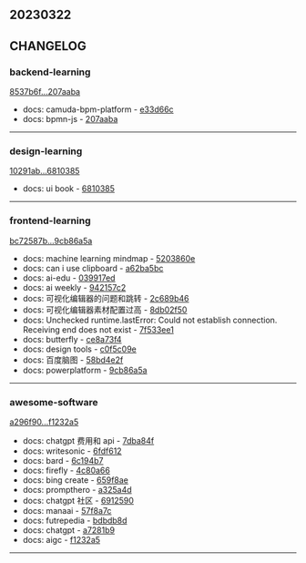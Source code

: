 ## 20230322

## CHANGELOG

### backend-learning

[8537b6f...207aaba](https://github.com/zhbhun/backend-learning/compare/8537b6f...207aaba)

* docs: camuda-bpm-platform - [e33d66c](https://github.com/zhbhun/backend-learning/commit/e33d66c08bbff4265dac3f072801c0d3e52eef5b)
* docs: bpmn-js - [207aaba](https://github.com/zhbhun/backend-learning/commit/207aaba940073d8cb5739508ac198f0633f5a31d)

---

### design-learning

[10291ab...6810385](https://github.com/zhbhun/design-learning/compare/10291ab...6810385)

* docs: ui book - [6810385](https://github.com/zhbhun/design-learning/commit/6810385fefa5bf110c611def69e12bbe49cf6af4)

---

### frontend-learning

[bc72587b...9cb86a5a](https://github.com/zhbhun/frontend-learning/compare/bc72587b...9cb86a5a)

* docs: machine learning mindmap - [5203860e](https://github.com/zhbhun/frontend-learning/commit/5203860ef5e7b292f7ecb18ff5d0809b95b6eb39)
* docs: can i use clipboard - [a62ba5bc](https://github.com/zhbhun/frontend-learning/commit/a62ba5bcac6b6e3706a0d0cba730de031cef9ccf)
* docs: ai-edu - [039917ed](https://github.com/zhbhun/frontend-learning/commit/039917ed8a49ed5709b23fabadcb22bd0a3afd5d)
* docs: ai weekly - [942157c2](https://github.com/zhbhun/frontend-learning/commit/942157c28d317987192bd02a368731d15bef7d8d)
* docs: 可视化编辑器的问题和跳转 - [2c689b46](https://github.com/zhbhun/frontend-learning/commit/2c689b46f994e4be2b0e6268acb9c5f2785f8581)
* docs: 可视化编辑器素材配置过高 - [8db02f50](https://github.com/zhbhun/frontend-learning/commit/8db02f506eece89c8723fe29472549462db5fbf7)
* docs: Unchecked runtime.lastError: Could not establish connection. Receiving end does not exist - [7f533ee1](https://github.com/zhbhun/frontend-learning/commit/7f533ee1d25dd6013c1fc138d730cc538e9ce864)
* docs: butterfly - [ce8a73f4](https://github.com/zhbhun/frontend-learning/commit/ce8a73f493154ef976a14b47896efb12a257cad3)
* docs: design tools - [c0f5c09e](https://github.com/zhbhun/frontend-learning/commit/c0f5c09eccf897f1b24c740ab7cd3d4465aaa87b)
* docs: 百度脑图 - [58bd4e2f](https://github.com/zhbhun/frontend-learning/commit/58bd4e2fadbfbd36c7a6e45b9f7f381c569d1fc4)
* docs: powerplatform - [9cb86a5a](https://github.com/zhbhun/frontend-learning/commit/9cb86a5aa58ede73f565a0b49c99b9c5e9683e27)

---

### awesome-software

[a296f90...f1232a5](https://github.com/zhbhun/awesome-software/compare/a296f90...f1232a5)

* docs: chatgpt 费用和 api - [7dba84f](https://github.com/zhbhun/awesome-software/commit/7dba84f2d513705799dd4f5beb8211e33d0e8cee)
* docs: writesonic - [6fdf612](https://github.com/zhbhun/awesome-software/commit/6fdf61233c7ea8c10dcd51eb4f3c358de2090e7d)
* docs: bard - [6c194b7](https://github.com/zhbhun/awesome-software/commit/6c194b777a3387315b35f988cc38138ae9adaae9)
* docs: firefly - [4c80a66](https://github.com/zhbhun/awesome-software/commit/4c80a66dd4982290251035eb3a737e78dca6060d)
* docs: bing create - [659f8ae](https://github.com/zhbhun/awesome-software/commit/659f8ae2ad3f0d4811bf6e15eb0dbac049b0daa9)
* docs: prompthero - [a325a4d](https://github.com/zhbhun/awesome-software/commit/a325a4d4ed6f0f96cc84c44fb5cf9edf4269c632)
* docs: chatgpt 社区 - [6912590](https://github.com/zhbhun/awesome-software/commit/6912590be21a06a4d16b8a1341f099f2876f2b3e)
* docs: manaai - [57f8a7c](https://github.com/zhbhun/awesome-software/commit/57f8a7c5ba30dd180d2444963a16c32bbe2e8377)
* docs: futrepedia - [bdbdb8d](https://github.com/zhbhun/awesome-software/commit/bdbdb8dc1d2e6551a6c58929c47140556d6979c0)
* docs: chatgpt - [a7281b9](https://github.com/zhbhun/awesome-software/commit/a7281b94a8d4105a5352f018109a1ea64ed3d4f4)
* docs: aigc - [f1232a5](https://github.com/zhbhun/awesome-software/commit/f1232a5896a30c70fc085413495eb48691ea3627)

---

